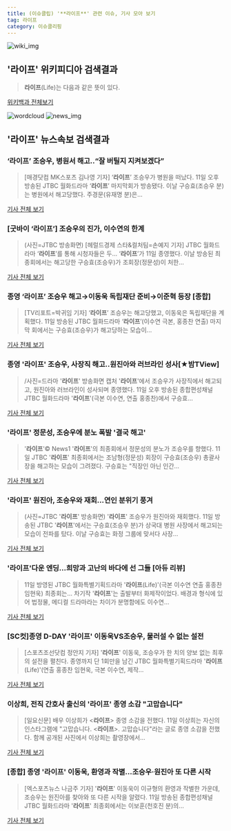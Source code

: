 ```yaml
---
title: (이슈클립) '**라이프**' 관련 이슈, 기사 모아 보기
tag: 라이프
category: 이슈클리핑
---
```

![wiki_img](https://user-images.githubusercontent.com/42597476/44503234-41136a80-a6d0-11e8-9071-6fc6418eafe4.png)
## **'**라이프**'** 위키피디아 검색결과
>**라이프**(Life)는 다음과 같은 뜻이 있다.

<a href="https://ko.wikipedia.org/wiki/라이프" target="_blank">위키백과 전체보기</a>

![wordcloud](https://s3.ap-northeast-2.amazonaws.com/lyrics101-wordcloud/2018-09-12-1536697528.png)
![news_img](https://user-images.githubusercontent.com/42597476/44507050-1206f400-a6e4-11e8-8d98-7ffbfebb353f.png)
## **'**라이프**'** 뉴스속보 검색결과
### ‘**라이프**’ 조승우, 병원서 해고..“잘 버틸지 지켜보겠다”

>[매경닷컴 MK스포츠 김나영 기자] ‘**라이프**’ 조승우가 병원을 떠났다. 11일 오후 방송된 JTBC 월화드라마 ‘**라이프**’ 마지막회가 방송됐다. 이날 구승효(조승우 분)는 병원에서 해고당했다. 주경문(유재명 분)은...

<a href="http://sports.mk.co.kr/view.php?year=2018&no=573972" target="_blank">기사 전체 보기</a>

### [굿바이 ‘**라이프**’] 조승우의 진가, 이수연의 한계

>(사진=JTBC 방송화면) [헤럴드경제 스타&컬처팀=손예지 기자] JTBC 월화드라마 ‘**라이프**’를 통해 시청자들은 두... ‘**라이프**’가 11일 종영했다. 이날 방송된 최종회에서는 해고당한 구승효(조승우)가 조회장(정문성)이 처한...

<a href="http://biz.heraldcorp.com/culture/view.php?ud=201809120031213321606_1" target="_blank">기사 전체 보기</a>

### 종영 ‘**라이프**’ 조승우 해고→이동욱 독립재단 준비→이준혁 등장 [종합]

>[TV리포트=박귀임 기자] ‘**라이프**’ 조승우는 해고당했고, 이동욱은 독립재단을 계획했다. 11일 방송된 JTBC 월화드라마 ‘**라이프**’(이수연 극본, 홍종찬 연출) 마지막 회에서는 구승효(조승우)가 해고당하는 모습이...

<a href="http://www.tvreport.co.kr/?c=news&m=newsview&idx=1079389" target="_blank">기사 전체 보기</a>

### 종영 '**라이프**' 조승우, 사장직 해고..원진아와 러브라인 성사[★밤TView]

>/사진=드라마 '**라이프**' 방송화면 캡처 '**라이프**'에서 조승우가 사장직에서 해고되고, 원진아와 러브라인이 성사되며 종영했다. 11일 오후 방송된 종합편성채널 JTBC 월화드라마 '**라이프**'(극본 이수연, 연출 홍종찬)에서 구승효...

<a href="http://star.mt.co.kr/stview.php?no=2018091122012192358" target="_blank">기사 전체 보기</a>

### '**라이프**' 정문성, 조승우에 분노 폭발 '결국 해고'

>'**라이프**'© News1 '**라이프**'의 최종회에서 정문성의 분노가 조승우를 향했다. 11일 JTBC '**라이프**' 최종회에서는 조남형(정문성) 회장이 구승효(조승우) 총괄사장을 해고하는 모습이 그려졌다. 구승효는 "직장인 아닌 인간...

<a href="http://news1.kr/articles/?3423962" target="_blank">기사 전체 보기</a>

### '**라이프**' 원진아, 조승우와 재회…연인 분위기 풍겨

>(사진=JTBC '**라이프**' 방송화면) '**라이프**' 조승우가 원진아와 재회했다. 11일 방송된 JTBC '**라이프**'에서는 구승효(조승우 분)가 상국대 병원 사장에서 해고되는 모습이 전파를 탔다. 이날 구승효는 화정 그룹에 맞서다 사장...

<a href="http://www.anewsa.com/detail.php?number=1371801&thread=07r05" target="_blank">기사 전체 보기</a>

### '**라이프**'다운 엔딩...희망과 고난의 바다에 선 그들 [아듀 리뷰]

>11일 방영된 JTBC 월화특별기획드라마 '**라이프**(Life)'(극본 이수연 연출 홍종찬 임현욱) 최종회는... 차기작 '**라이프**'는 출발부터 화제작이었다. 배경과 형식에 있어 법정물, 메디컬 드라마라는 차이가 분명함에도 이수연...

<a href="http://www.slist.kr/news/articleView.html?idxno=45307" target="_blank">기사 전체 보기</a>

### [SC컷]종영 D-DAY '**라이프**' 이동욱VS조승우, 물러설 수 없는 설전

>[스포츠조선닷컴 정안지 기자] '**라이프**' 이동욱, 조승우가 한 치의 양보 없는 최후의 설전을 펼친다. 종영까지 단 1회만을 남긴 JTBC 월화특별기획드라마 '**라이프**(Life)'(연출 홍종찬 임현욱, 극본 이수연, 제작...

<a href="http://sports.chosun.com/news/ntype.htm?id=201809120100091090007087&servicedate=20180911" target="_blank">기사 전체 보기</a>

### 이상희, 전직 간호사 출신의 '**라이프**' 종영 소감 "고맙습니다"

>[일요신문] 배우 이상희가 <**라이프**> 종영 소감을 전했다.   11일 이상희는 자신의 인스타그램에 "고맙습니다. <**라이프**>. 고맙습니다"라는 글로 종영 소감을 전했다.   함께 공개된 사진에서 이상희는 촬영장에서...

<a href="http://ilyo.co.kr/?ac=article_view&entry_id=309598" target="_blank">기사 전체 보기</a>

### [종합] 종영 '**라이프**' 이동욱, 환영과 작별…조승우·원진아 또 다른 시작

>[엑스포츠뉴스 나금주 기자] '**라이프**' 이동욱이 이규형의 환영과 작별한 가운데, 조승우는 원진아를 찾아와 또 다른 시작을 알렸다. 11일 방송된 종합편성채널 JTBC 월화드라마 '**라이프**' 최종회에서는 이보훈(천호진 분)의...

<a href="http://www.xportsnews.com/?ac=article_view&entry_id=1018279" target="_blank">기사 전체 보기</a>



